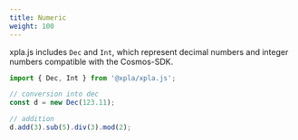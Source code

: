 ```yaml
---
title: Numeric
weight: 100
---
```


xpla.js includes `Dec` and `Int`, which represent decimal numbers and integer numbers compatible with the Cosmos-SDK.

```ts
import { Dec, Int } from '@xpla/xpla.js';

// conversion into dec
const d = new Dec(123.11);

// addition
d.add(3).sub(5).div(3).mod(2);
